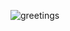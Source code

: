 ![greetings](https://user-images.githubusercontent.com/125485947/224444856-3586fbdf-c33d-4598-802d-8781178ea77d.gif)
